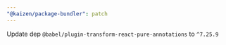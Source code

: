 ```yaml
---
"@kaizen/package-bundler": patch
---
```


Update dep `@babel/plugin-transform-react-pure-annotations` to `^7.25.9`
